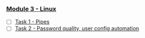 ### [Module 3 - Linux](https://github.com/YuriyPelykh/DevOps-22Q2-Pelykh-Yurii/-/tree/m3-Linux)  
- [ ] [Task 1 - Pipes](https://github.com/YuriyPelykh/DevOps-22Q2-Pelykh-Yurii/-/tree/m3-Linux-Task-01/m3-Linux/m3-Linux-Task-01)  
- [ ] [Task 2 - Password quality, user config automation](https://github.com/YuriyPelykh/DevOps-22Q2-Pelykh-Yurii/-/tree/m3-Linux-Task-02/m3-Linux/m3-Linux-Task-02)  